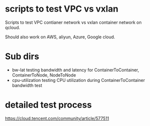 # scripts to test VPC vs vxlan
Scripts to test VPC contianer network vs vxlan container network on qcloud.

Should also work on AWS, aliyun, Azure, Google cloud.

# Sub dirs
- bw-lat  testing bandwidth and latency for ContainerToContainer, ContainerToNode, NodeToNode
- cpu-utilization  testing CPU utilization during ContainerToContainer bandwidth test


# detailed test process
https://cloud.tencent.com/community/article/577511
